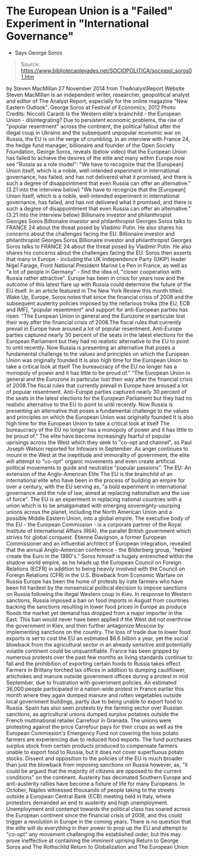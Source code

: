 # The European Union is a "Failed" Experiment in "International Governance" 
- Says George Soros

> Source: https://www.bibliotecapleyades.net/SOCIOPOLITICA/sociopol_soros01.htm

by Steven MacMillan 27 November 2014
from TheAnalystReport Website
Steven MacMillan is an independent writer, researcher, geopolitical analyst and editor of
The Analyst Report, especially for
the online magazine "New Eastern Outlook".
George Soros at Festival of Economics, 2012 Photo Credits: Niccolò Caranti
Is the Western elite's brainchild - the European Union - disintegrating?
Due to persistent economic problems, the rise of "popular resentment" across the continent, the political fallout after the illegal coup in Ukraine and the subsequent unpopular economic war on Russia, the EU is on the verge of crumbling.
In an interview with France 24, the hedge fund manager, billionaire and founder of the Open Society Foundation, George Soros, reveals (below video) that the European Union has failed to achieve the desires of the elite and many within Europe now see "Russia as a role model":
"We have to recognize that the [European] Union itself, which is a noble, well-intended experiment in international governance, has failed, and has not delivered what it promised, and there is such a degree of disappointment that even Russia can offer an alternative." (3.21 into the interview below)
"We have to recognize that the [European] Union itself, which is a noble, well-intended experiment in international governance, has failed, and has not delivered what it promised, and there is such a degree of disappointment that even Russia can offer an alternative."
(3.21 into the interview below)
Billionaire investor and philanthropist Georges Soros Billionaire investor and philanthropist Georges Soros talks to FRANCE 24 about the threat posed by Vladimir Putin. He also shares his concerns about the challenges facing the EU.
Billionaire investor and philanthropist Georges Soros Billionaire investor and philanthropist Georges Soros talks to FRANCE 24 about the threat posed by Vladimir Putin.
He also shares his concerns about the challenges facing the EU.
Soros then asserts that many in Europe - including the UK Independence Party (UKIP) leader Nigel Farage, Front National President Marine Le Pen in France, as well as "a lot of people in Germany" - find the idea of,
"closer cooperation with Russia rather attractive".
Europe has been in crisis for years now and the outcome of this latest flare up with Russia could determine the future of the EU itself.
In an article featured in The New York Review this month titled: Wake Up, Europe, Soros notes that since the financial crisis of 2008 and the subsequent austerity policies imposed by the nefarious troika (the EU, ECB and IMF), "popular resentment" and support for anti-European parties has risen:
"The European Union in general and the Eurozone in particular lost their way after the financial crisis of 2008.The fiscal rules that currently prevail in Europe have aroused a lot of popular resentment. Anti-Europe parties captured nearly 30 percent of the seats in the latest elections for the European Parliament but they had no realistic alternative to the EU to point to until recently. Now Russia is presenting an alternative that poses a fundamental challenge to the values and principles on which the European Union was originally founded It is also high time for the European Union to take a critical look at itself The bureaucracy of the EU no longer has a monopoly of power and it has little to be proud of."
"The European Union in general and the Eurozone in particular lost their way after the financial crisis of 2008.The fiscal rules that currently prevail in Europe have aroused a lot of popular resentment.
Anti-Europe parties captured nearly 30 percent of the seats in the latest elections for the European Parliament but they had no realistic alternative to the EU to point to until recently.
Now Russia is presenting an alternative that poses a fundamental challenge to the values and principles on which the European Union was originally founded
It is also high time for the European Union to take a critical look at itself The bureaucracy of the EU no longer has a monopoly of power and it has little to be proud of."
The elite have become increasingly fearful of popular uprisings across the West which they seek to "co-opt and channel", as Paul Joseph Watson reported for Infowars in September.
As anger continues to mount in the West at the ineptitude and immorality of government, the elite will attempt to "co-opt" organic movements and even create artificial political movements to guide and neutralize "popular passions".
The EU: An extension of the Anglo-American Elite
The EU is the brainchild of an international elite who have been in the process of building an empire for over a century, with the EU serving as,
"a bold experiment in international governance and the rule of law, aimed at replacing nationalism and the use of force".
The EU is an experiment in replacing national countries with a union which is to be amalgamated with emerging sovereignty-usurping unions across the planet, including the North American Union and a possible Middle Eastern Union, into a global empire.
The executive body of the EU - the European Commission - is a corporate partner of the Royal Institute of International Affairs (RIIA), the parallel British government which strives for global conquest.
Étienne Davignon, a former European Commissioner and an influential architect of European integration, revealed that the annual Anglo-American conference - the Bilderberg group,
"helped create the Euro in the 1990's."
Soros himself is hugely entrenched within the shadow world empire, as he heads up the European Council on Foreign Relations (ECFR) in addition to being heavily involved with the Council on Foreign Relations (CFR) in the U.S.
Blowback from Economic Warfare on Russia
Europe has been the home of protests by irate farmers who have been hit hardest by the nonsensical political decision to impose sanctions on Russia following the illegal Western coup in Kiev.
In response to Western sanctions, Russia imposed a ban on food imports in August from countries backing the sanctions resulting in lower food prices in Europe as produce floods the market yet demand has dropped from a major importer in the East.
This ban would never have been applied if the West did not overthrow the government in Kiev, and then further antagonize Moscow by implementing sanctions on the country. The loss of trade due to lower food exports is set to cost the EU an estimated $6.6 billion a year, yet the social blowback from the agricultural sector in an already sensitive and potentially volatile continent could be unquantifiable.
France has been gripped by numerous protests over the past few months as living standards continue to fall and the prohibition of exporting certain foods to Russia takes effect.
Farmers in Brittany torched tax offices in addition to dumping cauliflower, artichokes and manure outside government offices during a protest in mid September, due to frustration with government policies. An estimated 36,000 people participated in a nation-wide protest in France earlier this month where they again dumped manure and rotten vegetables outside local government buildings, partly due to being unable to export food to Russia.
Spain has also seen protests by the farming sector over Russian sanctions, as agricultural unions dumped surplus potatoes outside the French multinational retailer Carrefour in Granada.
The unions were protesting against the price Carrefour pays for their crops as well as the European Commission's Emergency Fund not covering the loss potato farmers are experiencing due to reduced food exports.
The fund purchases surplus stock from certain products produced to compensate farmers unable to export food to Russia, but it does not cover superfluous potato stocks.
Dissent and opposition to the policies of the EU is much broader than just the blowback from imposing sanctions on Russia however, as,
"it could be argued that the majority of citizens are opposed to the current conditions" on the continent.
Austerity has decimated Southern Europe and anti-austerity rallies have become a fixture of life for many Europeans.
In October, Naples witnessed thousands of people taking to the streets outside a European Central Bank (ECB) meeting held in Italy, where protestors demanded an end to austerity and high unemployment.
Unemployment and contempt towards the political class has soared across the European continent since the financial crisis of 2008, and this could trigger a revolution in Europe in the coming years.
There is no question that the elite will do everything in their power to prop up the EU and attempt to "co-opt" any movement challenging the established order, but this may prove ineffective at containing the imminent uprising
Return to George Soros and The Rothschild
Return to Globalization and The European Union
